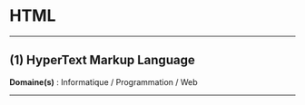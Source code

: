 # HTML

---------------------------------------

## (1) HyperText Markup Language

**Domaine(s)** : Informatique / Programmation / Web

---------------------------------------------
